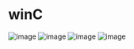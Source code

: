 # winC
![image](https://github.com/user-attachments/assets/3f08cd9f-7c31-4ef8-a2cb-3543266dca2e)
![image](https://github.com/user-attachments/assets/8bad2050-e8a1-478c-8d34-68de94426690)
![image](https://github.com/user-attachments/assets/116a05eb-7ace-4905-aa2b-dc162e0d88a6)
![image](https://github.com/user-attachments/assets/2a236086-9cc4-49be-b897-8dc468e50b10)
